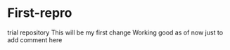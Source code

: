 # First-repro
trial repository
This will be my first change
Working good as of now just to add comment here

